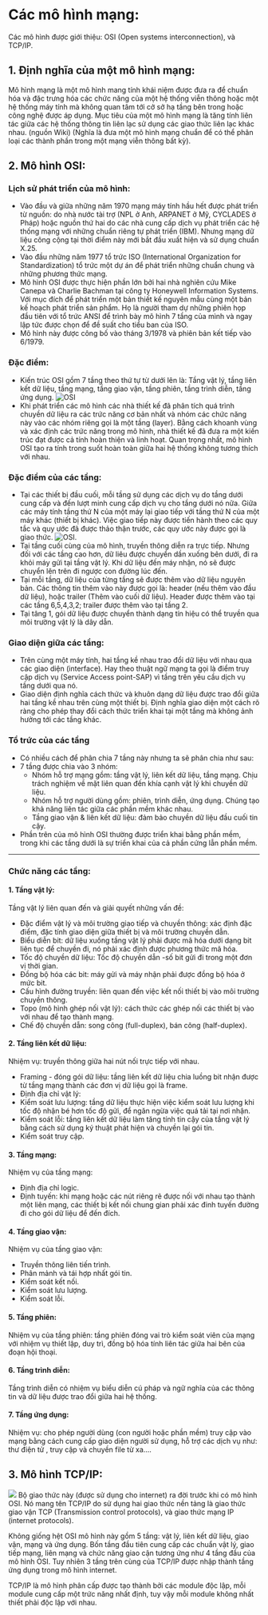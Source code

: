 # Các mô hình mạng:
Các mô hình được giới thiệu: OSI (Open systems interconnection), và TCP/IP.

## 1. Định nghĩa của một mô hình mạng:
Mô hình mạng là một mô hình mang tính khái niệm được đưa ra để chuẩn hóa và đặc trưng hóa các chức năng của một hệ thống viễn thông hoặc một hệ thống máy tính mà không quan tâm tới cở sở hạ tầng bên trong hoặc công nghệ được áp dụng. Mục tiêu của một mô hình mạng là tăng tính liên tác giữa các hệ thống thông tin liên lạc sử dụng các giao thức liên lạc khác nhau. (nguồn Wiki)
(Nghĩa là đưa một mô hình mạng chuẩn để có thể phân loại các thành phần trong một mạng viễn thông bất kỳ).

## 2. Mô hình OSI:

### Lịch sử phát triển của mô hình:
- Vào đầu và giữa những năm 1970 mạng máy tính hầu hết được phát triển từ nguồn: do nhà nước tài trợ (NPL ở Anh, ARPANET ở Mỹ, CYCLADES ở Pháp) hoặc nguồn thứ hai do các nhà cung cấp dịch vụ phát triển các hệ thống mạng với những chuẩn riêng tự phát triển (IBM). Nhưng mạng dữ liệu công cộng tại thời điểm này mới bắt đầu xuất hiện và sử dụng chuẩn X.25.
- Vào đầu những năm 1977 tổ trức ISO (International Organization for Standardization) tổ trức một dự án để phát triển những chuẩn chung và những phương thức mạng. 
- Mô hình OSI được thực hiện phần lớn bởi hai nhà nghiên cứu Mike Canepa và Charlie Bachman tại công ty Honeywell Information Systems. Với mục đích để phát triển một bản thiết kế nguyên mẫu cùng một bản kế hoạch phát triển sản phẩm. Họ là người tham dự những phiên họp đầu tiên với tổ trức ANSI để trình bày mô hình 7 tầng của mình và ngay lập tức được chọn để đề suất cho tiểu ban của ISO.
- Mô hình này được công bố vào tháng 3/1978 và phiên bản kết tiếp vào 6/1979.

### Đặc điểm:
- Kiến trúc OSI gồm 7 tầng theo thứ tự từ dưới lên là: Tầng vật lý, tầng liên kết dữ liệu, tầng mạng, tầng giao vận, tầng phiên, tầng trình diễn, tầng ứng dụng.
![OSI](/docs/pics/OSI_3.gif)
- Khi phát triển các mô hình các nhà thiết kế đã phân tích quá trình chuyền dữ liệu ra các trức năng cơ bản nhất và nhóm các chức năng này vào các nhóm riêng gọi là một tầng (layer). Bằng cách khoanh vùng và xác định các trức năng trong mô hình, nhà thiết kế đã đưa ra một kiến trúc đạt được cả tính hoàn thiện và linh hoạt. Quan trọng nhất, mô hình OSI tạo ra tính trong suốt hoàn toàn giữa hai hệ thống không tương thích với nhau.

### Đặc điểm của các tầng:
- Tại các thiết bị đầu cuối, mỗi tầng sử dụng các dịch vụ do tầng dưới cung cấp và đến lượt minh cung cấp dịch vụ cho tầng dưới nó nữa. Giữa các máy tính tầng thứ N của một máy lại giao tiếp với tầng thứ N của một máy khác (thiết bị khác). Việc giao tiếp này được tiến hành theo các quy tắc và quy ước đã được thảo thận trước, các quy ước này được gọi là giao thức.
![OSI](/docs/pics/OSI_4.png).
- Tại tầng cuối cùng của mô hình, truyền thông diễn ra trực tiếp. Nhưng đối với các tầng cao hơn, dữ liêu được chuyển dần xuống bên dưới, đi ra khỏi máy gửi tại tầng vật lý. Khi dữ liệu đến máy nhận, nó sẽ được chuyển lên trên đi ngược con đường lúc đến.
- Tại mỗi tầng, dữ liệu của từng tầng sẽ được thêm vào dữ liệu nguyên bản. Các thông tin thêm vào này được gọi là: header (nếu thêm vào đầu dữ liệu), hoặc trailer (Thêm vào cuối dữ liệu). Header được thêm vào tại các tầng 6,5,4,3,2; trailer được thêm vào tại tầng 2.
- Tại tâng 1, gói dữ liệu được chuyển thành dạng tín hiệu có thể truyền qua môi trường vật lý là dây dẫn.

### Giao diện giữa các tầng:
- Trên cùng một máy tính, hai tầng kề nhau trao đổi dữ liệu với nhau qua các giao diện (interface). Hay theo thuật ngữ mạng ta gọi là điểm truy cập dịch vụ (Service Access point-SAP) vì tầng trên yêu cầu dịch vụ tầng dưới qua nó.
- Giao diện định nghĩa cách thức và khuôn dạng dữ liệu được trao đổi giữa hai tầng kề nhau trên cùng một thiết bị. Định nghĩa giao diện một cách rõ ràng cho phép thay đổi cách thức triển khai tại một tầng mà không ảnh hưởng tới các tầng khác.

### Tổ trức của các tầng
- Có nhiều cách để phân chia 7 tầng này nhưng ta sẽ phân chia như sau:
- 7 tầng được chia vào 3 nhóm:
  - Nhóm hỗ trợ mạng gồm: tầng vật lý, liên kết dữ liệu, tầng mạng. Chịu trách nghiệm về mặt liên quan đến khía cạnh vật lý khi chuyền dữ liệu.
  - Nhóm hỗ trợ người dùng gồm: phiên, trình diễn, ứng dụng. Chúng tạo khả năng liên tác giữa các phần mềm khác nhau.
  - Tầng giao vận & liên kết dữ liệu: đảm bảo chuyền dữ liệu đầu cuối tin cậy. 
- Phần trên của mô hình OSI thường được triển khai bằng phần mềm, trong khi các tầng dưới là sự triển khai của cả phần cứng lẫn phần mềm.
----------------------------
### Chức năng các tầng:
#### 1. Tầng vật lý:
Tầng vật lý liên quan đến và giải quyết những vấn đề:
- Đặc điểm vật lý và môi trường giao tiếp và chuyền thông: xác định đặc điểm, đặc tính giao diện giữa thiết bị và môi trường chuyền dẫn.
- Biểu diễn bit: dữ liệu xuống tầng vật lý phải được mã hóa dưới dạng bit liên tục để chuyền đi, nó phải xác định được phương thức mã hóa.
- Tốc độ chuyền dữ liệu: Tốc độ chuyền dẫn -số bit gửi đi trong một đơn vị thời gian.
- Đồng bộ hóa các bit: máy gửi và máy nhận phải được đồng bộ hóa ở mức bit.
- Cấu hình đường truyền: liên quan đến việc kết nối thiết bị vào môi trường chuyền thông.
- Topo (mô hình ghép nối vật lý): cách thức các ghép nối các thiết bị vào với nhau để tạo thành mạng.
- Chế độ chuyền dẫn: song công (full-duplex), bán công (half-duplex).

#### 2. Tầng liên kết dữ liệu:
Nhiệm vụ: truyền thông giữa hai nút nối trực tiếp với nhau.
- Framing - đóng gói dữ liệu: tầng liên kết dữ liệu chia luồng bit nhận được từ tầng mạng thành các đơn vị dữ liệu gọi là frame.
- Định địa chỉ vật lý: 
- Kiểm soát lưu lượng: tầng dữ liệu thực hiện việc kiểm soát lưu lượng khi tốc độ nhận bé hơn tốc độ gửi, để ngăn ngừa việc quá tải tại nơi nhận.
- Kiểm soát lỗi: tầng liên kết dữ liệu làm tăng tính tin cậy của tầng vật lý bằng cách sử dụng ký thuật phát hiện và chuyền lại gói tin.
- Kiểm soát truy cập.

#### 3. Tầng mạng:
Nhiệm vụ của tầng mạng:
- Định địa chỉ logic.
- Định tuyến: khi mạng hoặc các nút riêng rẽ được nối với nhau tạo thành một liên mạng, các thiết bị kết nối chung gian phải xác đinh tuyến đường đi cho gói dữ liệu để đến đích.

#### 4. Tầng giao vận:
Nhiệm vụ của tầng giao vận:
- Truyền thông liên tiến trình.
- Phân mảnh và tái hợp nhất gói tin.
- Kiểm soát kết nối.
- Kiểm soát lưu lượng.
- Kiểm soát lỗi.

#### 5. Tầng phiên:
Nhiệm vụ của tầng phiên: tầng phiên đóng vai trò kiểm soát viên của mạng với nhiệm vụ thiết lập, duy trì, đồng bộ hóa tính liên tác giữa hai bên của đoạn hội thoại. 

#### 6. Tầng trình diễn:
Tầng trình diễn có nhiệm vụ biểu diễn cú pháp và ngữ nghĩa của các thông tin và dữ liệu được trao đổi giữa hai hệ thống. 

#### 7. Tầng ứng dụng:
Nhiệm vụ: cho phép người dùng (con người hoặc phần mềm) truy cập vào mạng bằng cách cung cấp giao diện người sử dụng, hỗ trợ các dịch vụ như: thư điện tử , truy cập và chuyền file từ xa....

## 3. Mô hình TCP/IP:
![](/docs/pics/TCP_IP.jpg)
Bộ giao thức này (được sử dụng cho internet) ra đời trước khi có mô hình OSI. Nó mang tên TCP/IP do sử dụng hai giao thức nền tảng là giao thức giao vận TCP (Transmission control protocols), và giao thức mạng IP (internet protocols).

Không giống hệt OSI mô hình này gồm 5 tầng: vật lý, liên kết dữ liệu, giao vận, mạng và ứng dụng.
Bốn tầng đầu tiên cung cấp các chuẩn vật lý, giao tiếp mạng, liên mạng và chức năng giao cận tương ứng như 4 tầng đầu của mô hình OSI. Tuy nhiên 3 tầng trên cùng của TCP/IP được nhập thành tầng ứng dụng trong mô hình internet.

TCP/IP là mô hình phân cấp được tạo thành bởi các module độc lập, mỗi module cung cấp một trức năng nhất định, tuy vậy mỗi module không nhất thiết phải độc lập với nhau.








